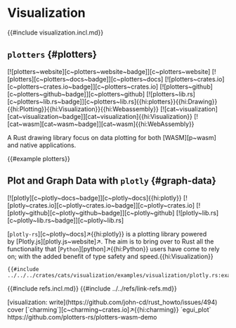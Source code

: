 # Visualization

{{#include visualization.incl.md}}

## `plotters` {#plotters}

[![plotters~website][c~plotters~website~badge]][c~plotters~website] [![plotters][c~plotters~docs~badge]][c~plotters~docs] [![plotters~crates.io][c~plotters~crates.io~badge]][c~plotters~crates.io] [![plotters~github][c~plotters~github~badge]][c~plotters~github] [![plotters~lib.rs][c~plotters~lib.rs~badge]][c~plotters~lib.rs]{{hi:plotters}}{{hi:Drawing}}{{hi:Plotting}}{{hi:Visualization}}{{hi:Webassembly}} [![cat~visualization][cat~visualization~badge]][cat~visualization]{{hi:Visualization}} [![cat~wasm][cat~wasm~badge]][cat~wasm]{{hi:WebAssembly}}

A Rust drawing library focus on data plotting for both [WASM][p~wasm] and native applications.

{{#example plotters}}

## Plot and Graph Data with `plotly` {#graph-data}

[![plotly][c~plotly~docs~badge]][c~plotly~docs]{{hi:plotly}}
[![plotly~crates.io][c~plotly~crates.io~badge]][c~plotly~crates.io]
[![plotly~github][c~plotly~github~badge]][c~plotly~github]
[![plotly~lib.rs][c~plotly~lib.rs~badge]][c~plotly~lib.rs]

[`plotly-rs`][c~plotly~docs]↗{{hi:plotly}} is a plotting library powered by [Plotly.js][plotly.js~website]↗. The aim is to bring over to Rust all the functionality that [`Python`][python]↗{{hi:Python}} users have come to rely on; with the added benefit of type safety and speed.{{hi:Visualization}}

```rust,editable
{{#include ../../../crates/cats/visualization/examples/visualization/plotly.rs:example}}
```

{{#include refs.incl.md}}
{{#include ../../refs/link-refs.md}}

<div class="hidden">
[visualization: write](https://github.com/john-cd/rust_howto/issues/494)
cover [`charming`][c~charming~crates.io]↗{{hi:charming}} `egui_plot` https://github.com/plotters-rs/plotters-wasm-demo
</div>
